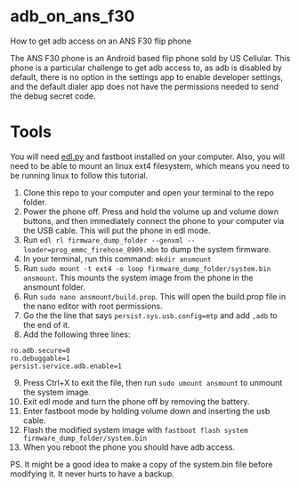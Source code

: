 # adb_on_ans_f30
How to get adb access on an ANS F30 flip phone

The ANS F30 phone is an Android based flip phone sold by US Cellular.  This phone is a particular challenge to get adb access to, as adb is disabled by default, there is no option in the settings app to enable developer settings, and the default dialer app does not have the permissions needed to send the debug secret code.

# Tools
You will need [edl.py](https://github.com/bkerler/edl) and fastboot installed on your computer.  Also, you will need to be able to mount an linux ext4 filesystem, which means you need to be running linux to follow this tutorial.

1. Clone this repo to your computer and open your terminal to the repo folder.
2. Power the phone off.  Press and hold the volume up and volume down buttons, and then immediately connect the phone to your computer via the USB cable.  This will put the phone in edl mode.
3. Run `edl rl firmware_dump_folder --genxml --loader=prog_emmc_firehose_8909.mbn` to dump the system firmware.
4. In your terminal, run this command: `mkdir ansmount`
5. Run `sudo mount -t ext4 -o loop firmware_dump_folder/system.bin ansmount`.  This mounts the system image from the phone in the ansmount folder.
6. Run `sudo nano ansmount/build.prop`.  This will open the build.prop file in the nano editor with root permissions.
7. Go the the line that says `persist.sys.usb.config=mtp` and add `,adb` to the end of it.
8. Add the following three lines: 
```
ro.adb.secure=0
ro.debuggable=1
persist.service.adb.enable=1
```
9. Press Ctrl+X to exit the file, then run `sudo umount ansmount` to unmount the system image.
10. Exit edl mode and turn the phone off by removing the battery.
11. Enter fastboot mode by holding volume down and inserting the usb cable.
12. Flash the modified system image with `fastboot flash system firmware_dump_folder/system.bin`
13. When you reboot the phone you should have adb access.

PS.  It might be a good idea to make a copy of the system.bin file before modifying it.  It never hurts to have a backup.



